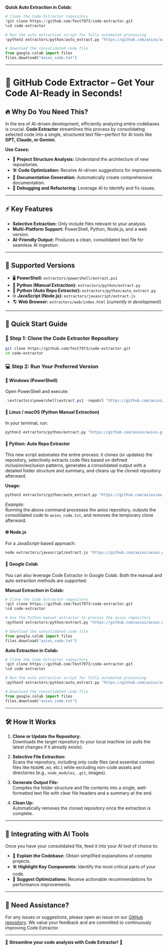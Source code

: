 **Quick Auto Extraction in Colab:**

```python
# Clone the Code Extractor repository
!git clone https://github.com/Test7973/code-extractor.git
%cd code-extractor

# Run the auto extraction script for fully automated processing
!python3 extractors/python/auto_extract.py "https://github.com/axios/axios.git" "axios_code.txt"

# Download the consolidated code file
from google.colab import files
files.download("axios_code.txt")
```

---

# 🚀 GitHub Code Extractor – Get Your Code AI-Ready in Seconds!

## 🔥 Why Do You Need This?

In the era of AI-driven development, efficiently analyzing entire codebases is crucial. **Code Extractor** streamlines this process by consolidating selected code into a single, structured text file—perfect for AI tools like **GPT, Claude, or Gemini**.

**Use Cases:**

- 🔎 **Project Structure Analysis:** Understand the architecture of new repositories.
- 🛠️ **Code Optimization:** Receive AI-driven suggestions for improvements.
- 📖 **Documentation Generation:** Automatically create comprehensive documentation.
- 🤖 **Debugging and Refactoring:** Leverage AI to identify and fix issues.

---

## ⚡ Key Features

- **Selective Extraction:** Only include files relevant to your analysis.
- **Multi-Platform Support:** PowerShell, Python, Node.js, and a web version.
- **AI-Friendly Output:** Produces a clean, consolidated text file for seamless AI ingestion.

---

## 📌 Supported Versions

- 🖥️ **PowerShell:** `extractors/powershell/extract.ps1`
- 🐍 **Python (Manual Extraction):** `extractors/python/extract.py`
- 🐍 **Python (Auto Repo Extractor):** `extractors/python/auto_extract.py`
- 🌐 **JavaScript (Node.js):** `extractors/javascript/extract.js`
- 🌎 **Web Browser:** `extractors/web/index.html` (*currently in development*)

---

## 🚀 Quick Start Guide

### 🏁 Step 1: Clone the Code Extractor Repository

```bash
git clone https://github.com/Test7973/code-extractor.git
cd code-extractor
```

### 💻 Step 2: Run Your Preferred Version

#### **🔹 Windows (PowerShell)**

Open PowerShell and execute:

```powershell
.\extractors\powershell\extract.ps1 -repoUrl "https://github.com/axios/axios.git" -outputFile "axios_code.txt"
```

#### **🐧 Linux / macOS (Python Manual Extraction)**

In your terminal, run:

```bash
python3 extractors/python/extract.py "https://github.com/axios/axios.git" "axios_code.txt"
```

#### **🐍 Python: Auto Repo Extractor**

This new script automates the entire process: it clones (or updates) the repository, selectively extracts code files based on defined inclusion/exclusion patterns, generates a consolidated output with a detailed folder structure and summary, and cleans up the cloned repository afterward.

**Usage:**

```bash
python3 extractors/python/auto_extract.py "https://github.com/axios/axios.git" "axios_code.txt"
```

*Example:*  
Running the above command processes the axios repository, outputs the consolidated code to `axios_code.txt`, and removes the temporary clone afterward.

#### **🌐 Node.js**

For a JavaScript-based approach:

```bash
node extractors/javascript/extract.js "https://github.com/axios/axios.git" "axios_code.txt"
```

#### **🌟 Google Colab**

You can also leverage Code Extractor in Google Colab. Both the manual and auto extraction methods are supported:

**Manual Extraction in Colab:**

```python
# Clone the Code Extractor repository
!git clone https://github.com/Test7973/code-extractor.git
%cd code-extractor

# Use the Python manual extractor to process the axios repository
!python3 extractors/python/extract.py "https://github.com/axios/axios.git" "axios_code.txt"

# Download the consolidated code file
from google.colab import files
files.download("axios_code.txt")
```

**Auto Extraction in Colab:**

```python
# Clone the Code Extractor repository
!git clone https://github.com/Test7973/code-extractor.git
%cd code-extractor

# Run the auto extraction script for fully automated processing
!python3 extractors/python/auto_extract.py "https://github.com/axios/axios.git" "axios_code.txt"

# Download the consolidated code file
from google.colab import files
files.download("axios_code.txt")
```

---

## 🛠️ How It Works

1. **Clone or Update the Repository:**  
   Downloads the target repository to your local machine (or pulls the latest changes if it already exists).

2. **Selective File Extraction:**  
   Scans the repository, including only code files (and essential context files like `README.md`, etc.) while excluding non-code assets and directories (e.g., `node_modules`, `.git`, images).

3. **Generate Output File:**  
   Compiles the folder structure and file contents into a single, well-formatted text file with clear file headers and a summary at the end.

4. **Clean Up:**  
   Automatically removes the cloned repository once the extraction is complete.

---

## 🧠 Integrating with AI Tools

Once you have your consolidated file, feed it into your AI tool of choice to:
- 🤖 **Explain the Codebase:** Obtain simplified explanations of complex projects.
- 🛠️ **Highlight Key Components:** Identify the most critical parts of your code.
- 🚀 **Suggest Optimizations:** Receive actionable recommendations for performance improvements.

---

## 📩 Need Assistance?

For any issues or suggestions, please open an issue on our [GitHub repository](https://github.com/Test7973/code-extractor/). We value your feedback and are committed to continuously improving Code Extractor.

---

🚀 **Streamline your code analysis with Code Extractor!** 🚀

